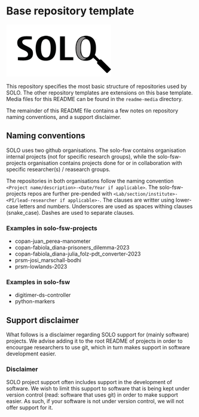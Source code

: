 # Base repository template

![SOLO](./readme-media/SOLO.png)

This repository specifies the most basic structure of repositories used by SOLO. The other repository templates are extensions on this base template. Media files for this README can be found in the `readme-media` directory.

The remainder of this README file contains a few notes on repository naming conventions, and a support disclaimer.

## Naming conventions

SOLO uses two github organisations. The solo-fsw contains organisation internal projects (not for specific research groups), while the solo-fsw-projects organisation contains projects done for or in collaboration with specific researcher(s) / reasearch groups.

The repositories in both organisations follow the naming convention `<Project name/description>-<Date/Year if applicable>`. The solo-fsw-projects repos are further pre-pended with `<Lab/section/institute>-<PI/lead-researcher if applicable>-`. The clauses are writter using lower-case letters and numbers. Underscores are used as spaces withing clauses (snake_case). Dashes are used to separate clauses.
 
### Examples in solo-fsw-projects

- copan-juan_perea-manometer
- copan-fabiola_diana-prisoners_dilemma-2023
- copan-fabiola_diana-julia_folz-pdt_converter-2023
- prsm-josi_marschall-bodhi
- prsm-lowlands-2023
 
### Examples in solo-fsw

- digitimer-ds-controller
- python-markers

## Support disclaimer

What follows is a disclaimer regarding SOLO support for (mainly software) projects. We advise adding it to the root README of projects in order to encourgae researchers to use git, which in turn makes support in software development easier.

### Disclaimer
SOLO project support often includes support in the development of software. We wish to limit this support to software that is being kept under version control (read: software that uses git) in order to make support easier. As such, if your software is not under version control, we will not offer support for it.

